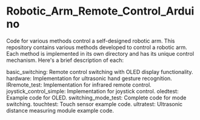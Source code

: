 # Robotic_Arm_Remote_Control_Arduino
 Code for various methods control a self-designed robotic arm.
This repository contains various methods developed to control a robotic arm. Each method is implemented in its own directory and has its unique control mechanism. Here's a brief description of each:

basic_switching: Remote control switching with OLED display functionality.
hardware: Implementation for ultrasonic hand gesture recognition.
IRremote_test: Implementation for infrared remote control.
joystick_control_simple: Implementation for joystick control.
oledtest: Example code for OLED.
switching_mode_test: Complete code for mode switching.
touchtest: Touch sensor example code.
ultratest: Ultrasonic distance measuring module example code.
